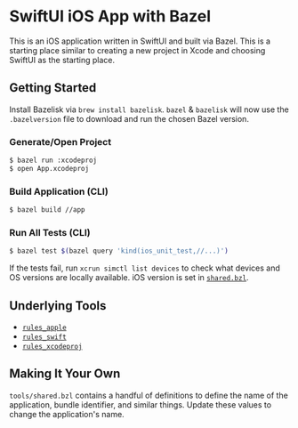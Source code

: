 # SwiftUI iOS App with Bazel

This is an iOS application written in SwiftUI and built via Bazel. This is a starting place similar to creating a new project in Xcode and choosing SwiftUI as the starting place.

## Getting Started

Install Bazelisk via `brew install bazelisk`. `bazel` & `bazelisk` will now use the `.bazelversion` file to download and run the chosen Bazel version.

### Generate/Open Project

```bash
$ bazel run :xcodeproj
$ open App.xcodeproj
```

### Build Application (CLI)

```bash
$ bazel build //app
```

### Run All Tests (CLI)

```bash
$ bazel test $(bazel query 'kind(ios_unit_test,//...)')
```

If the tests fail, run `xcrun simctl list devices` to check what devices and OS versions are locally available. iOS version is set in [`shared.bzl`](/tools/shared.bzl).

## Underlying Tools

- [`rules_apple`](https://github.com/bazelbuild/rules_apple)
- [`rules_swift`](https://github.com/bazelbuild/rules_swift)
- [`rules_xcodeproj`](https://github.com/buildbuddy-io/rules_xcodeproj)

## Making It Your Own

`tools/shared.bzl` contains a handful of definitions to define the name of the application, bundle identifier, and similar things. Update these values to change the application's name.
